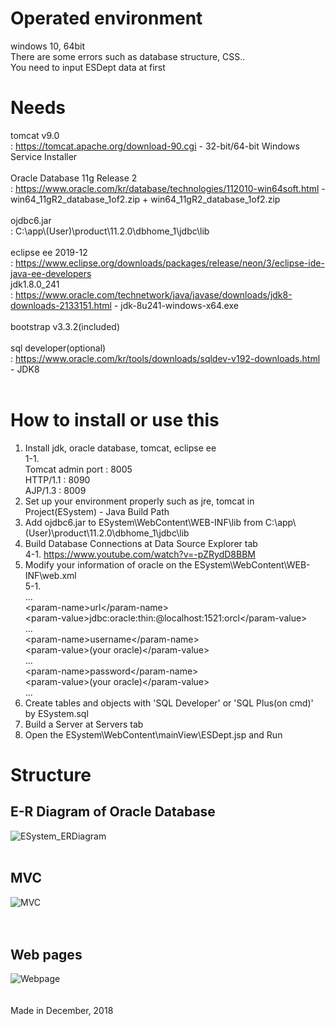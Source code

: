 # Operated environment
windows 10, 64bit<br>
There are some errors such as database structure, CSS..<br>
You need to input ESDept data at first<br>

# Needs
tomcat v9.0<br>
: https://tomcat.apache.org/download-90.cgi - 32-bit/64-bit Windows Service Installer<br>
<br>
Oracle Database 11g Release 2<br>
: https://www.oracle.com/kr/database/technologies/112010-win64soft.html - win64_11gR2_database_1of2.zip + win64_11gR2_database_1of2.zip<br>
<br>
ojdbc6.jar<br>
: C:\app\\(User)\product\11.2.0\dbhome_1\jdbc\lib<br>
<br>
eclipse ee 2019-12<br>
: https://www.eclipse.org/downloads/packages/release/neon/3/eclipse-ide-java-ee-developers
<br>
jdk1.8.0_241<br>
: https://www.oracle.com/technetwork/java/javase/downloads/jdk8-downloads-2133151.html - jdk-8u241-windows-x64.exe<br>
<br>
bootstrap v3.3.2(included)<br>
<br>
sql developer(optional)<br>
: https://www.oracle.com/kr/tools/downloads/sqldev-v192-downloads.html - JDK8<br>
<br>

# How to install or use this
1. Install jdk, oracle database, tomcat, eclipse ee<br>
1-1.<br>
Tomcat admin port : 8005<br>
HTTP/1.1 : 8090<br>
AJP/1.3 : 8009<br>
2. Set up your environment properly such as jre, tomcat in Project(ESystem) - Java Build Path<br>
3. Add ojdbc6.jar to ESystem\WebContent\WEB-INF\lib from C:\app\\(User)\product\11.2.0\dbhome_1\jdbc\lib<br>
4. Build Database Connections at Data Source Explorer tab<br>
4-1. https://www.youtube.com/watch?v=-pZRydD8BBM<br>
5. Modify your information of oracle on the ESystem\WebContent\WEB-INF\web.xml<br>
5-1.<br>
...<br>
\<param-name\>url\</param-name\><br>
\<param-value\>jdbc:oracle:thin:@localhost:1521:orcl\</param-value\><br>
...<br>
\<param-name\>username\</param-name\><br>
\<param-value\>(your oracle)\</param-value\><br>
...<br>
\<param-name\>password\</param-name\><br>
\<param-value\>(your oracle)\</param-value\><br>
...<br>
6. Create tables and objects with 'SQL Developer' or 'SQL Plus(on cmd)' by ESystem.sql<br>
7. Build a Server at Servers tab<br>
8. Open the ESystem\WebContent\mainView\ESDept.jsp and Run<br>

# Structure
## E-R Diagram of Oracle Database<br>
![ESystem_ERDiagram](https://user-images.githubusercontent.com/37391569/72593459-5d104f80-3948-11ea-800d-2c0bc8e8a8a6.png)
<br>
<br>
## MVC
![MVC](https://user-images.githubusercontent.com/37391569/72677632-34eb3280-3aa7-11ea-8db6-81d0f138d521.png)
<br>
<br>
<br>
## Web pages
![Webpage](https://user-images.githubusercontent.com/37391569/72677635-37e62300-3aa7-11ea-9cb8-a1d91fc961b2.png)
<br>
<br>
<br>
Made in December, 2018<br>
